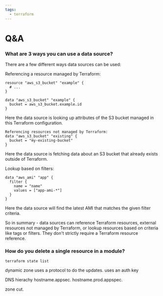 ```yaml
---
tags:
  - terraform
---
```


# Q&A

### What are 3 ways you can use a data source?


There are a few different ways data sources can be used:

Referencing a resource managed by Terraform:

```
resource "aws_s3_bucket" "example" {
  # ...
}

data "aws_s3_bucket" "example" {
  bucket = aws_s3_bucket.example.id 
}
```



Here the data source is looking up attributes of the S3 bucket managed in this Terraform configuration.

```
Referencing resources not managed by Terraform:
data "aws_s3_bucket" "existing" {
  bucket = "my-existing-bucket" 
}
```

Here the data source is fetching data about an S3 bucket that already exists outside of Terraform.

Lookup based on filters:

```
data "aws_ami" "app" {
  filter {
    name = "name"
    values = ["app-ami-*"]
  }
}
```


Here the data source will find the latest AMI that matches the given filter criteria.

So in summary - data sources can reference Terraform resources, external resources not managed by Terraform, or lookup resources based on criteria like tags or filters. They don't strictly require a Terraform resource reference.


### How do you delete a single resource in a module?

```
terraform state list
```


dynamic zone uses a protocol to do the updates.
uses an auth key

DNS hierachy
hostname.appsec.
hostname.prod.appspec.

zone cut.




